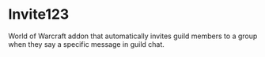 # Invite123
World of Warcraft addon that automatically invites guild members to a group when they say a specific message in guild chat.
